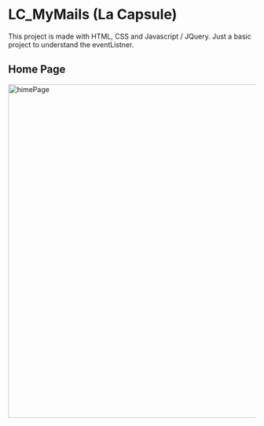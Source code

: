 # LC_MyMails (La Capsule)
 
This project is made with HTML, CSS and Javascript / JQuery.
Just a basic project to understand the eventListner.

## Home Page
<img width="678" alt="himePage" src="https://user-images.githubusercontent.com/39524369/72667925-5570a980-3a21-11ea-9e81-a44cd3d8bbe0.png">

